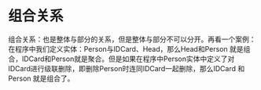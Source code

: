 # 组合关系

组合关系：也是整体与部分的关系，但是整体与部分不可以分开。再看一个案例：在程序中我们定义实体：Person与IDCard、Head，那么Head和Person
就是组合，IDCard和Person就是聚合。但是如果在程序中Person实体中定义了对IDCard进行级联删除，即删除Person时连同IDCard一起删除，那么IDCard 和 Person 就是组合了。